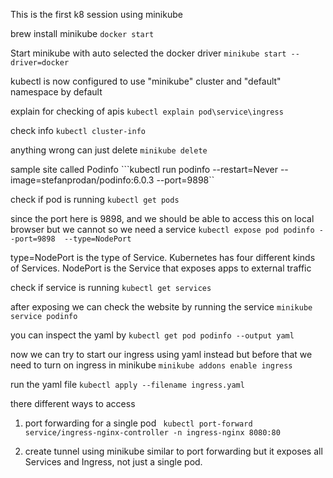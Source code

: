 This is the first k8 session using minikube

brew install minikube
```docker start```

Start minikube with auto selected the docker driver
```minikube start --driver=docker``` 

kubectl is now configured to use "minikube" cluster and "default" namespace by default

explain for checking of apis
```kubectl explain pod\service\ingress```

check info
```kubectl cluster-info```

anything wrong can just delete
```minikube delete```

sample site called Podinfo
```kubectl run podinfo --restart=Never --image=stefanprodan/podinfo:6.0.3 --port=9898``

check if pod is running
```kubectl get pods```

since the port here is 9898, and we should be able to access this on local browser but we cannot
so we need a service
```kubectl expose pod podinfo --port=9898  --type=NodePort```

type=NodePort is the type of Service. 
Kubernetes has four different kinds of Services. NodePort is the Service that exposes apps to external traffic

check if service is running
```kubectl get services```

after exposing we can check the website by running the service
```minikube service podinfo```

you can inspect the yaml by 
```kubectl get pod podinfo --output yaml```

now we can try to start our ingress using yaml instead but before that we need to turn on ingress in minikube
```minikube addons enable ingress```

run the yaml file
```kubectl apply --filename ingress.yaml```

there different ways to access 
1. port forwarding for a single pod
``` kubectl port-forward service/ingress-nginx-controller -n ingress-nginx 8080:80```

2. create tunnel using minikube
similar to port forwarding but it exposes all Services and Ingress, not just a single pod.